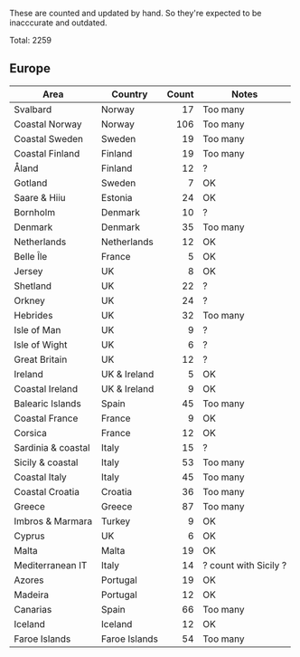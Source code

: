 These are counted and updated by hand. So they're expected to be inacccurate and outdated.

Total: 2259

## Europe

| Area               | Country       | Count | Notes |
|--------------------|---------------|------:|-------|
| Svalbard           | Norway        | 17    | Too many |
| Coastal Norway     | Norway        | 106   | Too many |
| Coastal Sweden     | Sweden        | 19    | Too many |
| Coastal Finland    | Finland       | 19    | Too many |
| Åland              | Finland       | 12    | ? |
| Gotland            | Sweden        | 7     | OK |
| Saare & Hiiu       | Estonia       | 24    | OK |
| Bornholm           | Denmark       | 10    | ? |
| Denmark            | Denmark       | 35    | Too many |
| Netherlands        | Netherlands   | 12    | OK |
| Belle Île          | France        | 5     | OK |
| Jersey             | UK            | 8     | OK |
| Shetland           | UK            | 22    | ? |
| Orkney             | UK            | 24    | ? |
| Hebrides           | UK            | 32    | Too many |
| Isle of Man        | UK            | 9     | ? |
| Isle of Wight      | UK            | 6     | ? |
| Great Britain      | UK            | 12    | ? |
| Ireland            | UK & Ireland  | 5     | OK |
| Coastal Ireland    | UK & Ireland  | 9     | OK |
| Balearic Islands   | Spain         | 45    | Too many |
| Coastal France     | France        | 9     | OK |
| Corsica            | France        | 12    | OK |
| Sardinia & coastal | Italy         | 15    | ? |
| Sicily & coastal   | Italy         | 53    | Too many |
| Coastal Italy      | Italy         | 45    | Too many |
| Coastal Croatia    | Croatia       | 36    | Too many |
| Greece             | Greece        | 87    | Too many |
| Imbros & Marmara   | Turkey        | 9     | OK |
| Cyprus             | UK            | 6     | OK |
| Malta              | Malta         | 19    | OK |
| Mediterranean IT   | Italy         | 14    | ? count with Sicily ? |
| Azores             | Portugal      | 19    | OK |
| Madeira            | Portugal      | 12    | OK |
| Canarias           | Spain         | 66    | Too many |
| Iceland            | Iceland       | 12    | OK |
| Faroe Islands      | Faroe Islands | 54    | Too many |
